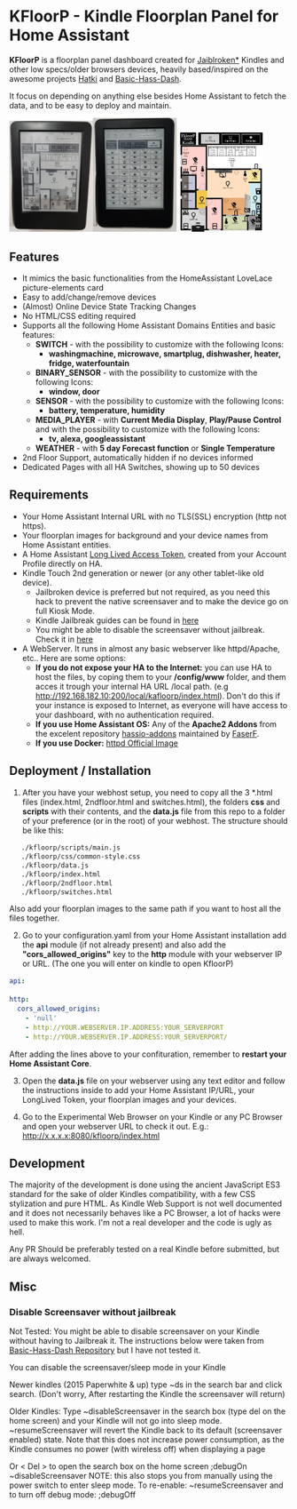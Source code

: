 # KFloorP - Kindle Floorplan Panel for Home Assistant

**KFloorP** is a floorplan panel dashboard created for [Jaiblroken*](#requirements) Kindles and other low specs/older browsers devices, heavily based/inspired on the awesome projects [Hatki](https://github.com/tombo1337/hatki) and [Basic-Hass-Dash](https://github.com/nirkons/Basic-Hass-Dash).

It focus on depending on anything else besides Home Assistant to fetch the data, and to be easy to deploy and maintain.

<img src="./kindle.jpg" width= "30%" height="30%"/><img src="./kindle2.jpg" width= "30%" height="30%"/>
<img src="./kindle3.jpg" width= "30%" height="30%"/>


## Features

* It mimics the basic functionalities from the HomeAssistant LoveLace picture-elements card
* Easy to add/change/remove devices
* (Almost) Online Device State Tracking Changes
* No HTML/CSS editing required
* Supports all the following Home Assistant Domains Entities and basic features:
    * **SWITCH** - with the possibility to customize with the following Icons:
        * **washingmachine, microwave, smartplug, dishwasher, heater, fridge, waterfountain**
    * **BINARY_SENSOR** - with the possibility to customize with the following Icons:
        * **window, door**
    * **SENSOR** - with the possibility to customize with the following Icons:
        * **battery, temperature, humidity**
    * **MEDIA_PLAYER** - with **Current Media Display**, **Play/Pause Control** and with the possibility to customize with the following Icons:
        * **tv, alexa, googleassistant**
    * **WEATHER** - with **5 day Forecast function** or **Single Temperature**   
* 2nd Floor Support, automatically hidden if no devices informed
* Dedicated Pages with all HA Switches, showing up to 50 devices

## Requirements

* Your Home Assistant Internal URL with no TLS(SSL) encryption (http not https).
* Your floorplan images for background and your device names from Home Assistant entities.
* A Home Assistant [Long Lived Access Token](https://www.home-assistant.io/docs/authentication/), created from your Account Profile directly on HA.
* Kindle Touch 2nd generation or newer (or any other tablet-like old device).
    * Jailbroken device is preferred but not required, as you need this hack to prevent the native screensaver and to make the device go on full Kiosk Mode.
    * Kindle Jailbreak guides can be found in [here](https://www.mobileread.com/forums/showthread.php?t=346037)
    * You might be able to disable the screensaver without jailbreak. Check it in [here](#disable-screensaver-without-jailbreak)
* A WebServer. It runs in almost any basic webserver like httpd/Apache, etc.. Here are some options:
    * **If you do not expose your HA to the Internet:** you can use HA to host the files, by coping them to your **/config/www** folder, and them acces it trough your internal HA URL /local path. (e.g http://192.168.182.10:200/local/kafloorp/index.html). Don't do this if your instance is exposed to Internet, as everyone will have access to your dashboard, with no authentication required.
    * **If you use Home Assistant OS:** Any of the **Apache2 Addons** from the excelent repository [hassio-addons](https://github.com/FaserF/hassio-addons) maintained by [FaserF](https://github.com/FaserF).
    * **If you use Docker:** [httpd Official Image](https://hub.docker.com/_/httpd)

## Deployment / Installation

1. After you have your webhost setup, you need to copy all the 3 *.html files (index.html, 2ndfloor.html and switches.html), the folders **css** and **scripts** with their contents, and the **data.js** file from this repo to a folder of your preference (or in the root) of your webhost.
The structure should be like this:

```
   ./kfloorp/scripts/main.js
   ./kfloorp/css/common-style.css
   ./kfloorp/data.js
   ./kfloorp/index.html
   ./kfloorp/2ndfloor.html
   ./kfloorp/switches.html
```

Also add your floorplan images to the same path if you want to host all the files together.

2. Go to your configuration.yaml from your Home Assistant installation add the **api** module (if not already present) and also add the **"cors_allowed_origins"** key to the **http** module with your webserver IP or URL. (The one you will enter on kindle to open KfloorP)
```yaml
api:

http:
  cors_allowed_origins:
    - 'null'
    - http://YOUR.WEBSERVER.IP.ADDRESS:YOUR_SERVERPORT
    - http://YOUR.WEBSERVER.IP.ADDRESS:YOUR_SERVERPORT/
```

After adding the lines above to your confituration, remember to **restart your Home Assistant Core**.

3. Open the **data.js** file on your webserver using any text editor and follow the instructions inside to add your Home Assistant IP/URL, your LongLived Token, your floorplan images and your devices.

4. Go to the Experimental Web Browser on your Kindle or any PC Browser and open your webserver URL to check it out. E.g.: http://x.x.x.x:8080/kfloorp/index.html

## Development

The majority of the development is done using the ancient JavaScript ES3 standard for the sake of older Kindles compatibility, with a few CSS stylization and pure HTML. As Kindle Web Support is not well documented and it does not necessarily behaves like a PC Browser, a lot of hacks were used to make this work. I'm not a real developer and the code is ugly as hell.

Any PR Should be preferably tested on a real Kindle before submitted, but are always welcomed.

## Misc

### Disable Screensaver without jailbreak

Not Tested: You might be able to disable screensaver on your Kindle without having to Jailbreak it. The instructions below were taken from [Basic-Hass-Dash Repository](https://github.com/nirkons/Basic-Hass-Dash) but I have not tested it.


You can disable the screensaver/sleep mode in your Kindle

Newer kindles (2015 Paperwhite & up) type ~ds in the search bar and click search. (Don't worry, After restarting the Kindle the screensaver will return)

Older Kindles: Type ~disableScreensaver in the search box (type del on the home screen) and your Kindle will not go into sleep mode. ~resumeScreensaver will revert the Kindle back to its default (screensaver enabled) state. Note that this does not increase power consumption, as the Kindle consumes no power (with wireless off) when displaying a page

Or < Del > to open the search box on the home screen ;debugOn ~disableScreensaver NOTE: this also stops you from manually using the power switch to enter sleep mode. To re-enable: ~resumeScreensaver and to turn off debug mode: ;debugOff

